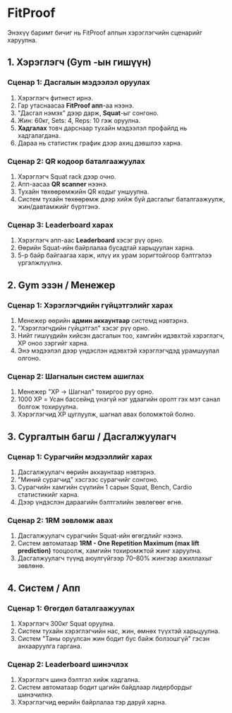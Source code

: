 # FitProof

Энэхүү баримт бичиг нь FitProof аппын хэрэглэгчийн сценарийг харуулна.  


## 1. Хэрэглэгч (Gym -ын гишүүн)

### Сценар 1: Дасгалын мэдээлэл оруулах
1. Хэрэглэгч фитнест ирнэ.  
2. Гар утаснаасаа **FitProof апп**-аа нээнэ.  
3. "Дасгал нэмэх" дээр дарж, **Squat**-ыг сонгоно.  
4. Жин: 60кг, Sets: 4, Reps: 10 гэж оруулна.  
5. **Хадгалах** товч дарснаар тухайн мэдээлэл профайлд нь хадгалагдана.  
6. Дараа нь статистик график дээр ахиц дэвшлээ харна.  

### Сценар 2: QR кодоор баталгаажуулах
1. Хэрэглэгч Squat rack дээр очно.  
2. Апп-аасаа **QR scanner** нээнэ.  
3. Тухайн төхөөрөмжийн QR кодыг уншуулна.  
4. Систем тухайн төхөөрөмж дээр хийж буй дасгалыг баталгаажуулж, жин/давтамжийг бүртгэнэ.  

### Сценар 3: Leaderboard харах
1. Хэрэглэгч апп-аас **Leaderboard** хэсэг рүү орно.  
2. Өөрийн Squat-ийн байрлалаа бусадтай харьцуулан харна.  
3. 5-р байр байгаагаа харж, илүү их урам зоригтойгоор бэлтгэлээ үргэлжлүүлнэ.  

## 2. Gym эзэн / Менежер

### Сценар 1: Хэрэглэгчдийн гүйцэтгэлийг харах
1. Менежер өөрийн **админ аккаунтаар** системд нэвтэрнэ.  
2. "Хэрэглэгчдийн гүйцэтгэл" хэсэг рүү орно.  
3. Нийт гишүүдийн хийсэн дасгалын тоо, хамгийн идэвхтэй хэрэглэгч, XP оноо зэргийг харна.  
4. Энэ мэдээлэл дээр үндэслэн идэвхтэй хэрэглэгчдэд урамшуулал олгоно.  

### Сценар 2: Шагналын систем ашиглах
1. Менежер "XP → Шагнал" тохиргоо руу орно.  
2. 1000 XP = Усан бассейнд үнэгүй нэг удаагийн оролт гэх мэт санал болгож тохируулна.  
3. Хэрэглэгчид XP цуглуулж, шагнал авах боломжтой болно.  


## 3. Сургалтын багш / Дасгалжуулагч

### Сценар 1: Сурагчийн мэдээллийг харах
1. Дасгалжуулагч өөрийн аккаунтаар нэвтэрнэ.  
2. "Миний сурагчид" хэсгээс сурагчийг сонгоно.  
3. Сурагчийн хамгийн сүүлийн 1 сарын Squat, Bench, Cardio статистикийг харна.  
4. Дээр үндэслэн дараагийн бэлтгэлийн зөвлөгөөг өгнө.  

### Сценар 2: 1RM зөвлөмж авах
1. Дасгалжуулагч сурагчийн Squat-ийн өгөгдлийг нээнэ.  
2. Систем автоматаар **1RM - One Repetition Maximum (max lift prediction)** тооцоолж, хамгийн тохиромжтой жинг харуулна.  
3. Дасгалжуулагч түүнд аюулгүйгээр 70–80% жингээр ажиллахыг зөвлөнө.  


## 4. Систем / Апп

### Сценар 1: Өгөгдөл баталгаажуулах
1. Хэрэглэгч 300кг Squat оруулна.  
2. Систем тухайн хэрэглэгчийн нас, жин, өмнөх түүхтэй харьцуулна.  
3. Систем "Таны оруулсан жин бодит бус байж болзошгүй" гэсэн анхааруулга гаргана.  

### Сценар 2: Leaderboard шинэчлэх
1. Хэрэглэгч шинэ бэлтгэл хийж хадгална.  
2. Систем автоматаар бодит цагийн байдлаар лидербордыг шинэчилнэ.  
3. Хэрэглэгчид өөрийн байрлалаа тэр даруй харна.  


